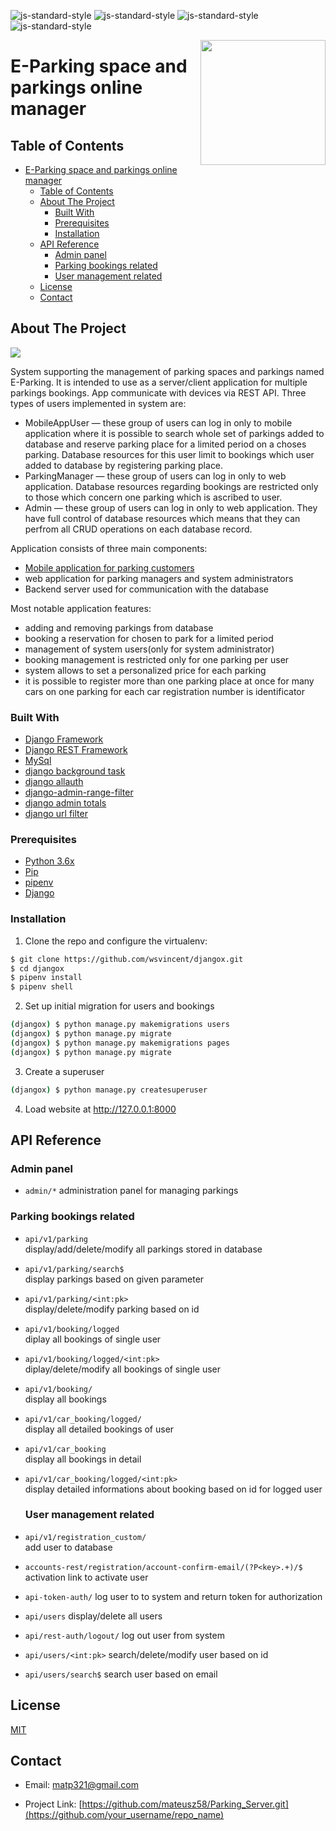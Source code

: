 

![js-standard-style](https://img.shields.io/badge/code%20style-Google_Style-brightgreen.svg?style=flat)
![js-standard-style](https://img.shields.io/badge/build-passing-green)
![js-standard-style](https://img.shields.io/badge/release-v1.0.0-blue)
![js-standard-style](https://img.shields.io/badge/license-MIT-green)


<img src="https://i.ibb.co/C8W65x9/Screenshot-6.png" width = 200 align="right" />

# E-Parking space and parkings online manager
## Table of Contents

- [E-Parking space and parkings online manager](#e-parking-space-and-parkings-online-manager)
  - [Table of Contents](#table-of-contents)
  - [About The Project](#about-the-project)
    - [Built With](#built-with)
    - [Prerequisites](#prerequisites)
    - [Installation](#installation)
  - [API Reference](#api-reference)
    - [Admin panel](#admin-panel)
    - [Parking bookings related](#parking-bookings-related)
    - [User management related](#user-management-related)
  - [License](#license)
  - [Contact](#contact)

<!-- ABOUT THE PROJECT -->
## About The Project

![](https://i.ibb.co/mvK5m3H/cars-details.png)

System supporting the management of parking spaces and parkings named E-Parking. It is intended to use as a server/client application for multiple parkings bookings. App communicate with devices via REST API. Three types of users implemented in system are:
* MobileAppUser — these group of users can log in only to mobile application where it is possible to search whole set of parkings added to database and reserve parking place for a limited period on a choses parking. Database resources for this user limit to bookings which user added to database by registering parking place.
* ParkingManager — these group of users can log in only to web application. Database resources regarding bookings are restricted only to those which concern one parking which is ascribed to user.
* Admin — these group of users can log in only to web application. They have full control of database resources which means that they can perfrom all CRUD operations on each database record.

Application consists of three main components:

* [Mobile application for parking customers](https://github.com/mateusz58/Google_MAPS.git)
* web application for parking managers and system administrators
* Backend server used for communication with the database

Most notable application features:
* adding and removing parkings from database
* booking a reservation for chosen to park for a limited period
* management of system users(only for system administrator)
* booking management is restricted only for one parking per user
* system allows to set a personalized price for each parking
* it is possible to register more than one parking place at once for many cars on one parking for each car registration number is identificator

### Built With
* [Django Framework](https://www.djangoproject.com/)
* [Django REST Framework](https://www.django-rest-framework.org/api-guide/renderers/)
* [MySql](https://www.mysql.com)
* [django background task](https://django-background-tasks.readthedocs.io/en/latest/)
* [django allauth](https://django-allauth.readthedocs.io/en/latest/)
* [django-admin-range-filter](https://github.com/silentsokolov/django-admin-rangefilter)
* [django admin totals](https://github.com/douwevandermeij/admin-totals.git)
* [django url filter](https://github.com/miki725/django-url-filter)

### Prerequisites

* [Python 3.6x](https://www.python.org/downloads/release/python-360/)
* [Pip](https://pypi.org/project/pip/)
* [pipenv](https://github.com/pypa/pipenv)
* [Django](https://www.djangoproject.com/)
### Installation

1. Clone the repo and configure the virtualenv:
```sh
$ git clone https://github.com/wsvincent/djangox.git
$ cd djangox
$ pipenv install
$ pipenv shell
```
2. Set up initial migration for users and bookings
```sh
(djangox) $ python manage.py makemigrations users
(djangox) $ python manage.py migrate
(djangox) $ python manage.py makemigrations pages
(djangox) $ python manage.py migrate
```
3. Create a superuser
```sh
(djangox) $ python manage.py createsuperuser
```
4. Load website at http://127.0.0.1:8000

<!-- USAGE EXAMPLES -->

## API Reference

### Admin panel

  - `admin/*` administration panel for managing parkings

### Parking bookings related

- `api/v1/parking`<br> display/add/delete/modify all parkings stored in database
- `api/v1/parking/search$`<br> display parkings based on given parameter
- `api/v1/parking/<int:pk>`<br> display/delete/modify parking based on id
- `api/v1/booking/logged`<br> diplay all bookings of single user
- `api/v1/booking/logged/<int:pk>`<br> diplay/delete/modify all bookings of single user
- `api/v1/booking/`<br> display all bookings
- `api/v1/car_booking/logged/`<br> display all detailed bookings of user
- `api/v1/car_booking`<br> display all bookings in detail
- `api/v1/car_booking/logged/<int:pk>`<br> display detailed informations about booking based on id for logged user
  
  ### User management related

- `api/v1/registration_custom/` <br>
  add user to database
- `accounts-rest/registration/account-confirm-email/(?P<key>.+)/$` <br>
 activation link to activate user
- `api-token-auth/` log user to to system and return token for authorization
- `api/users` display/delete all users
- `api/rest-auth/logout/` log out user from system 
- `api/users/<int:pk>` search/delete/modify user based on id
- `api/users/search$` search user based on email

## License

[MIT](https://tldrlegal.com/license/mit-license)

## Contact

  - Email:  matp321@gmail.com

- Project Link: [https://github.com/mateusz58/Parking_Server.git](https://github.com/your_username/repo_name)

